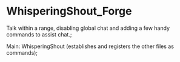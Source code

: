 # WhisperingShout_Forge
Talk within a range, disabling global chat and adding a few handy commands to assist chat.;

Main: WhisperingShout (establishes and registers the other files as commands);
